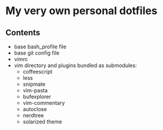 # My very own personal dotfiles

## Contents
* base bash_profile file
* base git config file
* vimrc
* vim directory and plugins bundled as submodules:
  * coffeescript
  * less
  * snipmate
  * vim-pasta
  * bufexplorer
  * vim-commentary
  * autoclose
  * nerdtree
  * solarized theme
